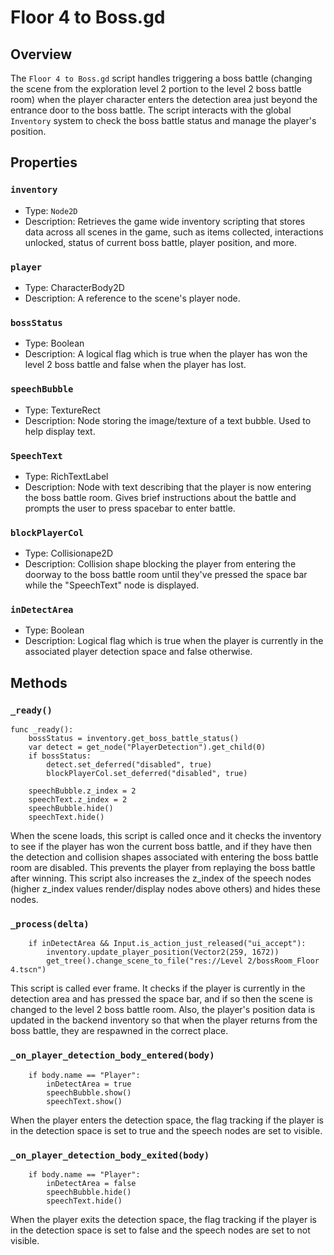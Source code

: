 # Floor 4 to Boss.gd

## Overview

The `Floor 4 to Boss.gd` script handles triggering a boss battle (changing the scene from the exploration level 2 portion to the level 2 boss battle room) when the player character enters the detection area just beyond the entrance door to the boss battle. The script interacts with the global `Inventory` system to check the boss battle status and manage the player's position.

## Properties

### `inventory`

- Type: `Node2D`
- Description: Retrieves the game wide inventory scripting that stores data across all scenes in the game, such as items collected, interactions unlocked, status of current boss battle, player position, and more.

### `player`

- Type: CharacterBody2D
- Description: A reference to the scene's player node.

### `bossStatus`

- Type: Boolean
- Description: A logical flag which is true when the player has won the level 2 boss battle and false when the player has lost.

### `speechBubble`

- Type: TextureRect
- Description: Node storing the image/texture of a text bubble. Used to help display text.

### `SpeechText`

- Type: RichTextLabel
- Description: Node with text describing that the player is now entering the boss battle room. Gives brief instructions about the battle and prompts the user to press spacebar to enter battle.

### `blockPlayerCol`

- Type: Collisionape2D
- Description: Collision shape blocking the player from entering the doorway to the boss battle room until they've pressed the space bar while the "SpeechText" node is displayed.

### `inDetectArea`

- Type: Boolean
- Description: Logical flag which is true when the player is currently in the associated player detection space and false otherwise. 

## Methods

### `_ready()`

```gdscript
func _ready():
	bossStatus = inventory.get_boss_battle_status()
	var detect = get_node("PlayerDetection").get_child(0)
	if bossStatus:
		detect.set_deferred("disabled", true)
		blockPlayerCol.set_deferred("disabled", true)
	
	speechBubble.z_index = 2
	speechText.z_index = 2
	speechBubble.hide()
	speechText.hide()
```
When the scene loads, this script is called once and it checks the inventory to see if the player has won the current boss battle, and if they have then the detection and collision shapes associated with entering the boss battle room are disabled. This prevents the player from replaying the boss battle after winning. This script also increases the z_index of the speech nodes (higher z_index values render/display nodes above others) and hides these nodes.

### `_process(delta)`

```func _process(delta):
	if inDetectArea && Input.is_action_just_released("ui_accept"):
		inventory.update_player_position(Vector2(259, 1672))
		get_tree().change_scene_to_file("res://Level 2/bossRoom_Floor 4.tscn")
```
This script is called ever frame. It checks if the player is currently in the detection area and has pressed the space bar, and if so then the scene is changed to the level 2 boss battle room. Also, the player's position data is updated in the backend inventory so that when the player returns from the boss battle, they are respawned in the correct place.

### `_on_player_detection_body_entered(body)`

```func _on_player_detection_body_entered(body):
	if body.name == "Player":
		inDetectArea = true
		speechBubble.show()
		speechText.show()
```
When the player enters the detection space, the flag tracking if the player is in the detection space is set to true and the speech nodes are set to visible. 

### `_on_player_detection_body_exited(body)`

```func _on_player_detection_body_exited(body):
	if body.name == "Player":
		inDetectArea = false
		speechBubble.hide()
		speechText.hide()
```
When the player exits the detection space, the flag tracking if the player is in the detection space is set to false and the speech nodes are set to not visible. 